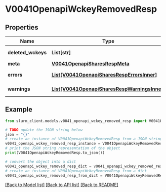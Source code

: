 # V0041OpenapiWckeyRemovedResp


## Properties

Name | Type | Description | Notes
------------ | ------------- | ------------- | -------------
**deleted_wckeys** | **List[str]** | deleted wckeys | 
**meta** | [**V0041OpenapiSharesRespMeta**](V0041OpenapiSharesRespMeta.md) |  | [optional] 
**errors** | [**List[V0041OpenapiSharesRespErrorsInner]**](V0041OpenapiSharesRespErrorsInner.md) | Query errors | [optional] 
**warnings** | [**List[V0041OpenapiSharesRespWarningsInner]**](V0041OpenapiSharesRespWarningsInner.md) | Query warnings | [optional] 

## Example

```python
from slurm_client.models.v0041_openapi_wckey_removed_resp import V0041OpenapiWckeyRemovedResp

# TODO update the JSON string below
json = "{}"
# create an instance of V0041OpenapiWckeyRemovedResp from a JSON string
v0041_openapi_wckey_removed_resp_instance = V0041OpenapiWckeyRemovedResp.from_json(json)
# print the JSON string representation of the object
print(V0041OpenapiWckeyRemovedResp.to_json())

# convert the object into a dict
v0041_openapi_wckey_removed_resp_dict = v0041_openapi_wckey_removed_resp_instance.to_dict()
# create an instance of V0041OpenapiWckeyRemovedResp from a dict
v0041_openapi_wckey_removed_resp_from_dict = V0041OpenapiWckeyRemovedResp.from_dict(v0041_openapi_wckey_removed_resp_dict)
```
[[Back to Model list]](../README.md#documentation-for-models) [[Back to API list]](../README.md#documentation-for-api-endpoints) [[Back to README]](../README.md)


